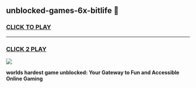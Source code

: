 
## unblocked-games-6x-bitlife 👋
<h3>
<a href="https://premium.freeplayer.one?title=unblocked-games-6x-bitlife&ref=14F">CLICK TO PLAY</a></h3>
<hr>

<h3>
<a href="https://premium.freeplayer.one?title=unblocked-games-6x-bitlife&ref=14F">CLICK 2 PLAY</a>
  
</h3>

<a href="https://premium.freeplayer.one?title=unblocked-games-6x-bitlife&ref=12F/"><img src="https://clearcache.store/games.png"></a>


**worlds hardest game unblocked: Your Gateway to Fun and Accessible Online Gaming**
